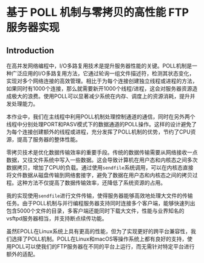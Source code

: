 # 基于 POLL 机制与零拷贝的高性能 FTP 服务器实现

## Introduction

在高并发网络编程中，I/O多路复用技术是提升服务器性能的关键。POLL机制是一种广泛应用的I/O多路复用方法，它通过轮询一组文件描述符，检测其状态变化，实现对多个网络连接的高效管理。相比于为每个连接创建独立线程或进程的方法，如果同时有1000个连接，那么就需要新开1000个线程/进程，这会对服务器资源造成极大的浪费。使用POLL可以显著减少系统在内存、调度上的资源消耗，提升并发处理能力。

本作业中，我们在主线程中利用POLL机制处理控制通道的通信，同时在另外两个线程中分别处理PORT和PASV模式下的数据通道的POLL操作。这样的设计避免了为每个连接创建额外的线程或进程，充分发挥了POLL机制的优势，节约了CPU资源，提高了服务器的整体性能。

零拷贝技术是优化数据传输效率的重要手段。传统的数据传输需要从网络接收一点数据，又往文件系统中写入一些数据。这会导致计算机在用户态和内核态之间多次数据拷贝，增加了CPU的负载。通过使用`sendfile`系统调用，可以在内核态直接将文件数据从磁盘传输到网络套接字，避免了数据在用户态和内核态之间的拷贝过程。这种方法不仅提高了数据传输效率，还降低了系统资源的占用。

我的实现使用`sendfile`进行文件传输，使得服务器能够高效地处理大文件的传输任务。由于POLL机制与并行编程服务器支持同时连接多个客户端，能够快速列出包含5000个文件的目录，多客户端还能同时下载大文件，性能与业界知名的vsftpd服务器相当，并支持断点续传功能。

虽然EPOLL在Linux系统上具有更高的性能，但为了实现更好的跨平台兼容性，我们选择了POLL机制。POLL在Linux和macOS等操作系统上都有良好的支持，使用POLL可以使我们的FTP服务器在不同的平台上运行，而无需针对特定平台进行额外的适配。